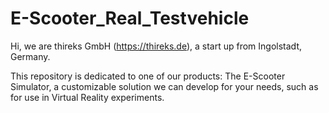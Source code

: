 # E-Scooter_Real_Testvehicle

Hi, we are thireks GmbH (https://thireks.de), a start up from Ingolstadt, Germany.  
  
This repository is dedicated to one of our products: The E-Scooter Simulator, a customizable solution we can develop for your needs, such as for use in Virtual Reality experiments.  
